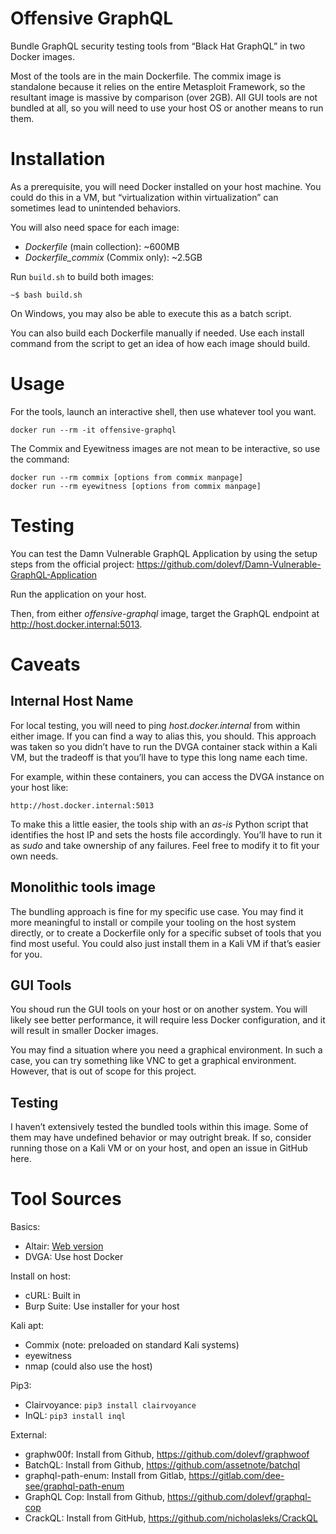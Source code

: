 # Offensive GraphQL

Bundle GraphQL security testing tools from “Black Hat GraphQL” in two
Docker images.

Most of the tools are in the main Dockerfile. The commix image is
standalone because it relies on the entire Metasploit Framework, so the
resultant image is massive by comparison (over 2GB). All GUI tools are
not bundled at all, so you will need to use your host OS or another
means to run them.

# Installation

As a prerequisite, you will need Docker installed on your host machine.
You could do this in a VM, but “virtualization within virtualization”
can sometimes lead to unintended behaviors.

You will also need space for each image:

- *Dockerfile* (main collection): ~600MB
- *Dockerfile\_commix* (Commix only): ~2.5GB

Run `build.sh` to build both images:

    ~$ bash build.sh

On Windows, you may also be able to execute this as a batch script.

You can also build each Dockerfile manually if needed. Use each 
install command from the script to get an idea of how each image
should build. 

# Usage

For the tools, launch an interactive shell, then use whatever tool you
want.

    docker run --rm -it offensive-graphql

The Commix and Eyewitness images are not mean to be interactive, so use 
the command:

    docker run --rm commix [options from commix manpage]
    docker run --rm eyewitness [options from commix manpage]

# Testing

You can test the Damn Vulnerable GraphQL Application by using the setup
steps from the official project: 
https://github.com/dolevf/Damn-Vulnerable-GraphQL-Application

Run the application on your host.

Then, from either *offensive-graphql* image, target the GraphQL endpoint at 
http://host.docker.internal:5013.

# Caveats

## Internal Host Name

For local testing, you will need to ping *host.docker.internal* from
within either image. If you can find a way to alias this, you should.
This approach was taken so you didn’t have to run the DVGA container
stack within a Kali VM, but the tradeoff is that you’ll have to type
this long name each time.

For example, within these containers, you can access the DVGA instance
on your host like:

    http://host.docker.internal:5013

To make this a little easier, the tools ship with an *as-is* Python
script that identifies the host IP and sets the hosts file accordingly.
You’ll have to run it as *sudo* and take ownership of any failures. Feel
free to modify it to fit your own needs.

## Monolithic tools image

The bundling approach is fine for my specific use case. You may find it
more meaningful to install or compile your tooling on the host system
directly, or to create a Dockerfile only for a specific subset of tools
that you find most useful. You could also just install them in a Kali VM
if that’s easier for you.

## GUI Tools

You shoud run the GUI tools on your host or on another system. You will
likely see better performance, it will require less Docker
configuration, and it will result in smaller Docker images.

You may find a situation where you need a graphical environment. In such
a case, you can try something like VNC to get a graphical environment.
However, that is out of scope for this project.

## Testing

I haven’t extensively tested the bundled tools within this image. Some
of them may have undefined behavior or may outright break. If so,
consider running those on a Kali VM or on your host, and open an issue
in GitHub here.

# Tool Sources

Basics:

- Altair: [Web
  version](https://help.venmo.com/hc/en-us/articles/210414067-Signing-In-FAQ)
- DVGA: Use host Docker

Install on host:

- cURL: Built in
- Burp Suite: Use installer for your host

Kali apt:

- Commix (note: preloaded on standard Kali systems)
- eyewitness
- nmap (could also use the host)

Pip3:

- Clairvoyance: `pip3 install clairvoyance`
- InQL: `pip3 install inql`

External:

- graphw00f: Install from Github, https://github.com/dolevf/graphwoof
- BatchQL: Install from Github, https://github.com/assetnote/batchql
- graphql-path-enum: Install from Gitlab,
  https://gitlab.com/dee-see/graphql-path-enum
- GraphQL Cop: Install from Github,
  https://github.com/dolevf/graphql-cop
- CrackQL: Install from GitHub, https://github.com/nicholasleks/CrackQL
